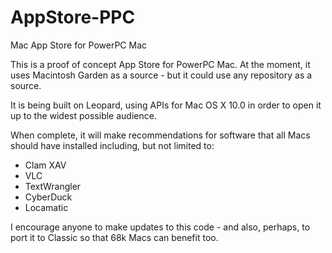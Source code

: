 # AppStore-PPC
Mac App Store for PowerPC Mac

This is a proof of concept App Store for PowerPC Mac.  At the moment, it uses Macintosh Garden as a source - but it could use any repository as a source.

It is being built on Leopard, using APIs for Mac OS X 10.0 in order to open it up to the widest possible audience.

When complete, it will make recommendations for software that all Macs should have installed including, but not limited to:
* Clam XAV
* VLC
* TextWrangler
* CyberDuck
* Locamatic

I encourage anyone to make updates to this code - and also, perhaps, to port it to Classic so that 68k Macs can benefit too.
